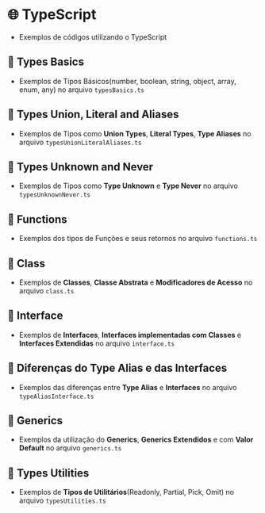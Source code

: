 # 🌐 TypeScript

- Exemplos de códigos utilizando o TypeScript

## 📌 Types Basics

- Exemplos de Tipos Básicos(number, boolean, string, object, array, enum, any)
  no arquivo `typesBasics.ts`

## 📌 Types Union, Literal and Aliases

- Exemplos de Tipos como **Union Types**, **Literal Types**, **Type Aliases**
  no arquivo `typesUnionLiteralAliases.ts`

## 📌 Types Unknown and Never

- Exemplos de Tipos como **Type Unknown** e **Type Never** no arquivo
  `typesUnknownNever.ts`

## 📌 Functions

- Exemplos dos tipos de Funções e seus retornos no arquivo `functions.ts`

## 📌 Class

- Exemplos de **Classes**, **Classe Abstrata** e **Modificadores de Acesso**
  no arquivo `class.ts`

## 📌 Interface

- Exemplos de **Interfaces**, **Interfaces implementadas com Classes** e
  **Interfaces Extendidas** no arquivo `interface.ts`

## 📌 Diferenças do Type Alias e das Interfaces

- Exemplos das diferenças entre **Type Alias** e **Interfaces** no arquivo
  `typeAliasInterface.ts`

## 📌 Generics

- Exemplos da utilização do **Generics**, **Generics Extendidos** e com **Valor Default** no arquivo `generics.ts`

## 📌 Types Utilities

- Exemplos de **Tipos de Utilitários**(Readonly, Partial, Pick, Omit)
  no arquivo `typesUtilities.ts`
